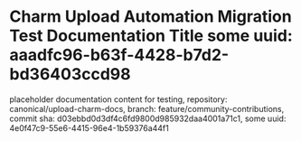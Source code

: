 # Charm Upload Automation Migration Test Documentation Title some uuid: aaadfc96-b63f-4428-b7d2-bd36403ccd98
 placeholder documentation content for testing,  repository: canonical/upload-charm-docs,  branch: feature/community-contributions,  commit sha: d03ebbd0d3df4c6fd9800d985932daa4001a71c1,  some uuid: 4e0f47c9-55e6-4415-96e4-1b59376a44f1
